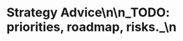 <!-- status: stub; target: 150+ words -->
<!-- status: stub; target: 150+ words -->
# Strategy Advice\n\n_TODO: priorities, roadmap, risks._\n


